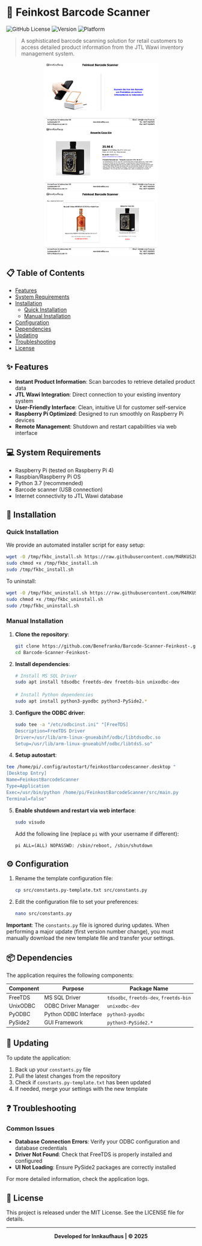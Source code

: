 # 🛒 Feinkost Barcode Scanner

![GitHub License](https://img.shields.io/badge/license-MIT-blue.svg)
![Version](https://img.shields.io/badge/version-1.0.0-green.svg)
![Platform](https://img.shields.io/badge/platform-Raspberry%20Pi-red.svg)

> A sophisticated barcode scanning solution for retail customers to access detailed product information from the JTL Wawi inventory management system.

<div align="center">
    <img src="https://github.com/Benefranko/Barcode-Scanner-Feinkost-/blob/main/doc/Screenshots/screenshot-startpage.PNG" width="300" alt="Start Page">
    <img src="https://github.com/Benefranko/Barcode-Scanner-Feinkost-/blob/main/doc/Screenshots/screenshot-test-article.PNG" width="300" alt="Article View">
    <img src="https://github.com/Benefranko/Barcode-Scanner-Feinkost-/blob/main/doc/Screenshots/screenshot-test-advertice.PNG" width="300" alt="Advertisement View">
</div>

## 📋 Table of Contents

- [Features](#-features)
- [System Requirements](#-system-requirements)
- [Installation](#-installation)
  - [Quick Installation](#quick-installation)
  - [Manual Installation](#manual-installation)
- [Configuration](#-configuration)
- [Dependencies](#-dependencies)
- [Updating](#-updating)
- [Troubleshooting](#-troubleshooting)
- [License](#-license)

## ✨ Features

- **Instant Product Information**: Scan barcodes to retrieve detailed product data
- **JTL Wawi Integration**: Direct connection to your existing inventory system
- **User-Friendly Interface**: Clean, intuitive UI for customer self-service
- **Raspberry Pi Optimized**: Designed to run smoothly on Raspberry Pi devices
- **Remote Management**: Shutdown and restart capabilities via web interface

## 💻 System Requirements

- Raspberry Pi (tested on Raspberry Pi 4)
- Raspbian/Raspberry Pi OS
- Python 3.7 (recommended)
- Barcode scanner (USB connection)
- Internet connectivity to JTL Wawi database

## 🚀 Installation

### Quick Installation

We provide an automated installer script for easy setup:

```bash
wget -O /tmp/fkbc_install.sh https://raw.githubusercontent.com/M4RKUS28/FeinkostBarcodeScannerInstaller/main/install.sh
sudo chmod +x /tmp/fkbc_install.sh
sudo /tmp/fkbc_install.sh
```

To uninstall:

```bash
wget -O /tmp/fkbc_uninstall.sh https://raw.githubusercontent.com/M4RKUS28/FeinkostBarcodeScannerInstaller/main/uninstall.sh
sudo chmod +x /tmp/fkbc_uninstall.sh
sudo /tmp/fkbc_uninstall.sh
```

### Manual Installation

1. **Clone the repository**:
   ```bash
   git clone https://github.com/Benefranko/Barcode-Scanner-Feinkost-.git
   cd Barcode-Scanner-Feinkost-
   ```

2. **Install dependencies**:
   ```bash
   # Install MS SQL Driver
   sudo apt install tdsodbc freetds-dev freetds-bin unixodbc-dev
   
   # Install Python dependencies
   sudo apt install python3-pyodbc python3-PySide2.*
   ```

3. **Configure the ODBC driver**:
   ```bash
   sudo tee -a "/etc/odbcinst.ini" "[FreeTDS]
   Description=FreeTDS Driver
   Driver=/usr/lib/arm-linux-gnueabihf/odbc/libtdsodbc.so
   Setup=/usr/lib/arm-linux-gnueabihf/odbc/libtdsS.so"
   ```

4. **Setup autostart**:
  ```bash
  tee /home/pi/.config/autostart/feinkostbarcodescanner.desktop "
  [Desktop Entry]
  Name=FeinkostBarcodeScanner
  Type=Application
  Exec=/usr/bin/python /home/pi/FeinkostBarcodeScanner/src/main.py
  Terminal=false"
  ```

5. **Enable shutdown and restart via web interface**:
   ```bash
   sudo visudo
   ```
   Add the following line (replace `pi` with your username if different):
   ```
   pi ALL=(ALL) NOPASSWD: /sbin/reboot, /sbin/shutdown
   ```

## ⚙️ Configuration

1. Rename the template configuration file:
   ```bash
   cp src/constants.py-template.txt src/constants.py
   ```

2. Edit the configuration file to set your preferences:
   ```bash
   nano src/constants.py
   ```

**Important**: The `constants.py` file is ignored during updates. When performing a major update (first version number change), you must manually download the new template file and transfer your settings.

## 📦 Dependencies

The application requires the following components:

| Component | Purpose | Package Name |
|-----------|---------|--------------|
| FreeTDS | MS SQL Driver | `tdsodbc`, `freetds-dev`, `freetds-bin` |
| UnixODBC | ODBC Driver Manager | `unixodbc-dev` |
| PyODBC | Python ODBC Interface | `python3-pyodbc` |
| PySide2 | GUI Framework | `python3-PySide2.*` |

## 🔄 Updating

To update the application:

1. Back up your `constants.py` file
2. Pull the latest changes from the repository
3. Check if `constants.py-template.txt` has been updated
4. If needed, merge your settings with the new template

## ❓ Troubleshooting

### Common Issues

- **Database Connection Errors**: Verify your ODBC configuration and database credentials
- **Driver Not Found**: Check that FreeTDS is properly installed and configured
- **UI Not Loading**: Ensure PySide2 packages are correctly installed

For more detailed information, check the application logs.

## 📄 License

This project is released under the MIT License. See the LICENSE file for details.

---

<div align="center">
    <strong>Developed for Innkaufhaus | © 2025</strong>
</div>
